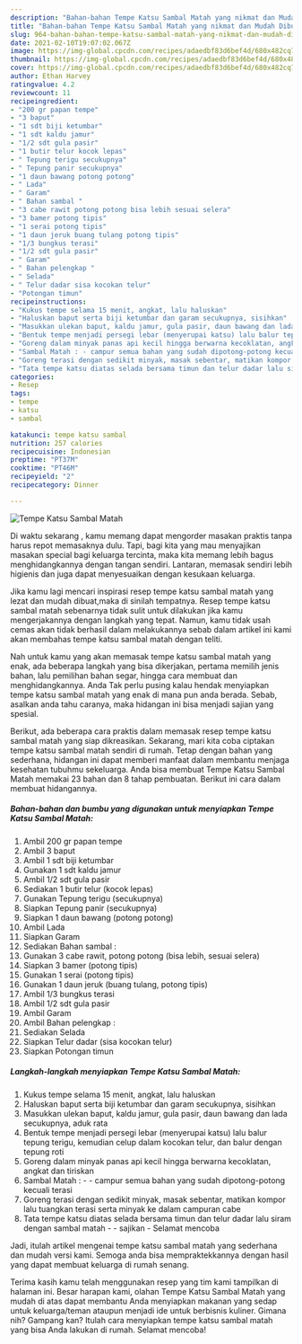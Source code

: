 ```yaml
---
description: "Bahan-bahan Tempe Katsu Sambal Matah yang nikmat dan Mudah Dibuat"
title: "Bahan-bahan Tempe Katsu Sambal Matah yang nikmat dan Mudah Dibuat"
slug: 964-bahan-bahan-tempe-katsu-sambal-matah-yang-nikmat-dan-mudah-dibuat
date: 2021-02-10T19:07:02.067Z
image: https://img-global.cpcdn.com/recipes/adaedbf83d6bef4d/680x482cq70/tempe-katsu-sambal-matah-foto-resep-utama.jpg
thumbnail: https://img-global.cpcdn.com/recipes/adaedbf83d6bef4d/680x482cq70/tempe-katsu-sambal-matah-foto-resep-utama.jpg
cover: https://img-global.cpcdn.com/recipes/adaedbf83d6bef4d/680x482cq70/tempe-katsu-sambal-matah-foto-resep-utama.jpg
author: Ethan Harvey
ratingvalue: 4.2
reviewcount: 11
recipeingredient:
- "200 gr papan tempe"
- "3 baput"
- "1 sdt biji ketumbar"
- "1 sdt kaldu jamur"
- "1/2 sdt gula pasir"
- "1 butir telur kocok lepas"
- " Tepung terigu secukupnya"
- " Tepung panir secukupnya"
- "1 daun bawang potong potong"
- " Lada"
- " Garam"
- " Bahan sambal "
- "3 cabe rawit potong potong bisa lebih sesuai selera"
- "3 bamer potong tipis"
- "1 serai potong tipis"
- "1 daun jeruk buang tulang potong tipis"
- "1/3 bungkus terasi"
- "1/2 sdt gula pasir"
- " Garam"
- " Bahan pelengkap "
- " Selada"
- " Telur dadar sisa kocokan telur"
- "Potongan timun"
recipeinstructions:
- "Kukus tempe selama 15 menit, angkat, lalu haluskan"
- "Haluskan baput serta biji ketumbar dan garam secukupnya, sisihkan"
- "Masukkan ulekan baput, kaldu jamur, gula pasir, daun bawang dan lada secukupnya, aduk rata"
- "Bentuk tempe menjadi persegi lebar (menyerupai katsu) lalu balur tepung terigu, kemudian celup dalam kocokan telur, dan balur dengan tepung roti"
- "Goreng dalam minyak panas api kecil hingga berwarna kecoklatan, angkat dan tiriskan"
- "Sambal Matah : - campur semua bahan yang sudah dipotong-potong kecuali terasi"
- "Goreng terasi dengan sedikit minyak, masak sebentar, matikan kompor lalu tuangkan terasi serta minyak ke dalam campuran cabe"
- "Tata tempe katsu diatas selada bersama timun dan telur dadar lalu siram dengan sambal matah - sajikan Selamat mencoba"
categories:
- Resep
tags:
- tempe
- katsu
- sambal

katakunci: tempe katsu sambal 
nutrition: 257 calories
recipecuisine: Indonesian
preptime: "PT37M"
cooktime: "PT46M"
recipeyield: "2"
recipecategory: Dinner

---
```



![Tempe Katsu Sambal Matah](https://img-global.cpcdn.com/recipes/adaedbf83d6bef4d/680x482cq70/tempe-katsu-sambal-matah-foto-resep-utama.jpg)

Di waktu  sekarang , kamu memang dapat mengorder masakan praktis tanpa harus repot memasaknya dulu. Tapi, bagi kita yang mau menyajikan masakan special bagi keluarga tercinta, maka kita memang lebih bagus menghidangkannya dengan tangan sendiri. Lantaran, memasak sendiri lebih higienis dan juga dapat menyesuaikan dengan kesukaan keluarga.

Jika kamu lagi mencari inspirasi resep tempe katsu sambal matah yang lezat dan mudah dibuat,maka di sinilah tempatnya. Resep tempe katsu sambal matah  sebenarnya tidak sulit untuk dilakukan jika kamu mengerjakannya dengan langkah yang tepat. Namun, kamu tidak usah cemas akan tidak berhasil dalam melakukannya 
sebab dalam artikel ini kami akan membahas tempe katsu sambal matah dengan teliti.  



Nah untuk kamu yang akan memasak tempe katsu sambal matah yang enak, ada beberapa langkah yang bisa dikerjakan, pertama memilih jenis bahan, lalu pemilihan bahan segar, hingga cara membuat dan menghidangkannya. Anda Tak perlu pusing kalau hendak menyiapkan tempe katsu sambal matah yang enak di mana pun anda berada. Sebab, asalkan anda  tahu caranya, maka hidangan ini bisa menjadi sajian yang spesial.

Berikut, ada beberapa cara praktis  dalam memasak resep tempe katsu sambal matah yang siap dikreasikan. Sekarang, mari kita coba ciptakan tempe katsu sambal matah sendiri di rumah. Tetap dengan bahan yang sederhana, hidangan ini dapat memberi manfaat dalam membantu menjaga kesehatan tubuhmu sekeluarga. Anda bisa membuat Tempe Katsu Sambal Matah memakai 23 bahan dan 8 tahap pembuatan. Berikut ini cara dalam membuat hidangannya.

<!--inarticleads1-->

##### Bahan-bahan dan bumbu yang digunakan untuk menyiapkan Tempe Katsu Sambal Matah:

1. Ambil 200 gr papan tempe
1. Ambil 3 baput
1. Ambil 1 sdt biji ketumbar
1. Gunakan 1 sdt kaldu jamur
1. Ambil 1/2 sdt gula pasir
1. Sediakan 1 butir telur (kocok lepas)
1. Gunakan  Tepung terigu (secukupnya)
1. Siapkan  Tepung panir (secukupnya)
1. Siapkan 1 daun bawang (potong potong)
1. Ambil  Lada
1. Siapkan  Garam
1. Sediakan  Bahan sambal :
1. Gunakan 3 cabe rawit, potong potong (bisa lebih, sesuai selera)
1. Siapkan 3 bamer (potong tipis)
1. Gunakan 1 serai (potong tipis)
1. Gunakan 1 daun jeruk (buang tulang, potong tipis)
1. Ambil 1/3 bungkus terasi
1. Ambil 1/2 sdt gula pasir
1. Ambil  Garam
1. Ambil  Bahan pelengkap :
1. Sediakan  Selada
1. Siapkan  Telur dadar (sisa kocokan telur)
1. Siapkan Potongan timun




<!--inarticleads2-->

##### Langkah-langkah menyiapkan Tempe Katsu Sambal Matah:

1. Kukus tempe selama 15 menit, angkat, lalu haluskan
1. Haluskan baput serta biji ketumbar dan garam secukupnya, sisihkan
1. Masukkan ulekan baput, kaldu jamur, gula pasir, daun bawang dan lada secukupnya, aduk rata
1. Bentuk tempe menjadi persegi lebar (menyerupai katsu) lalu balur tepung terigu, kemudian celup dalam kocokan telur, dan balur dengan tepung roti
1. Goreng dalam minyak panas api kecil hingga berwarna kecoklatan, angkat dan tiriskan
1. Sambal Matah : - - campur semua bahan yang sudah dipotong-potong kecuali terasi
1. Goreng terasi dengan sedikit minyak, masak sebentar, matikan kompor lalu tuangkan terasi serta minyak ke dalam campuran cabe
1. Tata tempe katsu diatas selada bersama timun dan telur dadar lalu siram dengan sambal matah - - sajikan - Selamat mencoba




Jadi, itulah artikel mengenai  tempe katsu sambal matah  yang sederhana dan mudah versi kami. Semoga anda bisa mempraktekkannya dengan hasil yang dapat membuat keluarga di rumah senang. 

Terima kasih kamu telah menggunakan resep yang tim kami tampilkan di halaman ini. Besar harapan kami, olahan  Tempe Katsu Sambal Matah yang mudah di atas dapat membantu Anda menyiapkan makanan yang sedap untuk keluarga/teman ataupun menjadi ide untuk berbisnis kuliner. Gimana nih? Gampang kan? Itulah cara menyiapkan tempe katsu sambal matah yang bisa Anda lakukan di rumah. Selamat mencoba!

